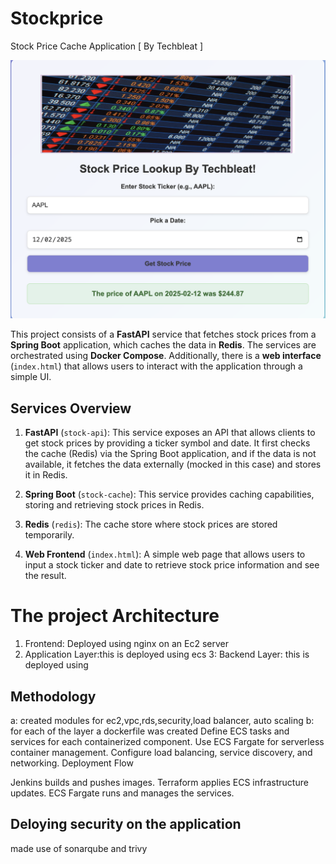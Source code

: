 # Stockprice

Stock Price Cache Application  [ By Techbleat ]

![alt text](./page.png)


This project consists of a **FastAPI** service that fetches stock prices from a **Spring Boot** application, which caches the data in **Redis**. The services are orchestrated using **Docker Compose**. Additionally, there is a **web interface** (`index.html`) that allows users to interact with the application through a simple UI.

## Services Overview

1. **FastAPI** (`stock-api`): This service exposes an API that allows clients to get stock prices by providing a ticker symbol and date. It first checks the cache (Redis) via the Spring Boot application, and if the data is not available, it fetches the data externally (mocked in this case) and stores it in Redis.
   
2. **Spring Boot** (`stock-cache`): This service provides caching capabilities, storing and retrieving stock prices in Redis.

3. **Redis** (`redis`): The cache store where stock prices are stored temporarily.

4. **Web Frontend** (`index.html`): A simple web page that allows users to input a stock ticker and date to retrieve stock price information and  see the result.

# The project Architecture
1. Frontend: Deployed using nginx on an Ec2 server
2. Application Layer:this is deployed using ecs
3: Backend Layer: this is deployed using

## Methodology
a: created modules for ec2,vpc,rds,security,load balancer, auto scaling
b: for each of the layer a dockerfile was created
Define ECS tasks and services for each containerized component.
Use ECS Fargate for serverless container management.
Configure load balancing, service discovery, and networking.
Deployment Flow

Jenkins builds and pushes images.
Terraform applies ECS infrastructure updates.
ECS Fargate runs and manages the services.


## Deloying security on the application
made use of sonarqube and trivy